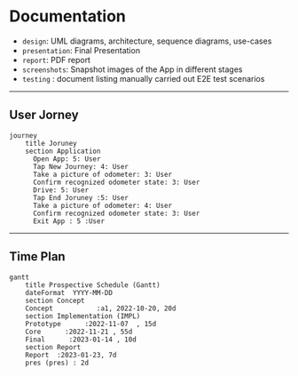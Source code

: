 # Documentation 

* `design`: UML diagrams, architecture, sequence diagrams, use-cases 
* `presentation`: Final Presentation 
* `report`: PDF report 
* `screenshots`: Snapshot images of the App in different stages
* `testing` : document listing manually carried out E2E test scenarios 

---

## User Jorney

```mermaid
journey
    title Joruney
    section Application
      Open App: 5: User
      Tap New Journey: 4: User
      Take a picture of odometer: 3: User
      Confirm recognized odometer state: 3: User
      Drive: 5: User 
      Tap End Joruney :5: User
      Take a picture of odometer: 4: User
      Confirm recognized odometer state: 3: User
      Exit App : 5 :User 
```

---

## Time Plan

```mermaid
gantt
    title Prospective Schedule (Gantt)
    dateFormat  YYYY-MM-DD
    section Concept
    Concept           :a1, 2022-10-20, 20d
    section Implementation (IMPL)
    Prototype      :2022-11-07  , 15d
    Core      :2022-11-21 , 55d
    Final      :2023-01-14 , 10d
    section Report
    Report  :2023-01-23, 7d
    pres (pres) : 2d
```